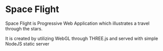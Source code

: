 # Space Flight
Space Flight is Progressive Web Application which illustrates a travel through the stars.

It is created by utilizing WebGL through THREE.js and served with simple NodeJS static server
